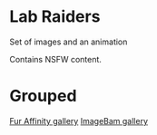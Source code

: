 # Lab Raiders
Set of images and an animation

Contains NSFW content.

# Grouped
[Fur Affinity gallery](https://www.furaffinity.net/gallery/codedcells/folder/756316/Lab-Raiders)
[ImageBam gallery]()
